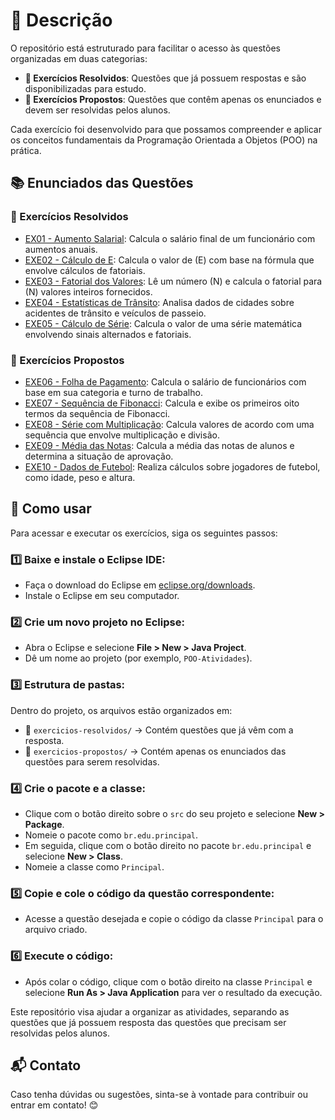 
# 📌 Descrição
O repositório está estruturado para facilitar o acesso às questões organizadas em duas categorias:
- **📖 Exercícios Resolvidos**: Questões que já possuem respostas e são disponibilizadas para estudo.
- **📝 Exercícios Propostos**: Questões que contêm apenas os enunciados e devem ser resolvidas pelos alunos.

Cada exercício foi desenvolvido para que possamos compreender e aplicar os conceitos fundamentais da Programação Orientada a Objetos (POO) na prática.

## 📚 Enunciados das Questões

### 📖 Exercícios Resolvidos
- [EX01 - Aumento Salarial](exercicios-resolvidos/EXE01.java): Calcula o salário final de um funcionário com aumentos anuais.
- [EXE02 - Cálculo de E](exercicios-resolvidos/EXE02.java): Calcula o valor de (E) com base na fórmula que envolve cálculos de fatoriais.
- [EXE03 - Fatorial dos Valores](exercicios-resolvidos/EXE03.java): Lê um número (N) e calcula o fatorial para (N) valores inteiros fornecidos.
- [EXE04 - Estatísticas de Trânsito](exercicios-resolvidos/EXE04.java): Analisa dados de cidades sobre acidentes de trânsito e veículos de passeio.
- [EXE05 - Cálculo de Série](exercicios-resolvidos/EXE05.java): Calcula o valor de uma série matemática envolvendo sinais alternados e fatoriais.

### 📝 Exercícios Propostos
- [EXE06 - Folha de Pagamento](exercicios-propostos/EXE06.java): Calcula o salário de funcionários com base em sua categoria e turno de trabalho.
- [EXE07 - Sequência de Fibonacci](exercicios-propostos/EXE07.java): Calcula e exibe os primeiros oito termos da sequência de Fibonacci.
- [EXE08 - Série com Multiplicação](exercicios-propostos/EXE08.java): Calcula valores de acordo com uma sequência que envolve multiplicação e divisão.
- [EXE09 - Média das Notas](exercicios-propostos/EXE09.java): Calcula a média das notas de alunos e determina a situação de aprovação.
- [EXE10 - Dados de Futebol](exercicios-propostos/EXE10.java): Realiza cálculos sobre jogadores de futebol, como idade, peso e altura.

## 🚀 Como usar
Para acessar e executar os exercícios, siga os seguintes passos:

### 1️⃣ Baixe e instale o Eclipse IDE:
- Faça o download do Eclipse em [eclipse.org/downloads](https://www.eclipse.org/downloads/).
- Instale o Eclipse em seu computador.

### 2️⃣ Crie um novo projeto no Eclipse:
- Abra o Eclipse e selecione **File > New > Java Project**.
- Dê um nome ao projeto (por exemplo, `POO-Atividades`).

### 3️⃣ Estrutura de pastas:
Dentro do projeto, os arquivos estão organizados em:
- 📂 `exercicios-resolvidos/` → Contém questões que já vêm com a resposta.
- 📂 `exercicios-propostos/` → Contém apenas os enunciados das questões para serem resolvidas.

### 4️⃣ Crie o pacote e a classe:
- Clique com o botão direito sobre o `src` do seu projeto e selecione **New > Package**.
- Nomeie o pacote como `br.edu.principal`.
- Em seguida, clique com o botão direito no pacote `br.edu.principal` e selecione **New > Class**.
- Nomeie a classe como `Principal`.

### 5️⃣ Copie e cole o código da questão correspondente:
- Acesse a questão desejada e copie o código da classe `Principal` para o arquivo criado.

### 6️⃣ Execute o código:
- Após colar o código, clique com o botão direito na classe `Principal` e selecione **Run As > Java Application** para ver o resultado da execução.

Este repositório visa ajudar a organizar as atividades, separando as questões que já possuem resposta das questões que precisam ser resolvidas pelos alunos.

## 📬 Contato
Caso tenha dúvidas ou sugestões, sinta-se à vontade para contribuir ou entrar em contato! 😊

